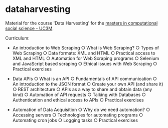 # dataharvesting
Material for the course 'Data Harvesting' for the [masters in computational social science - UC3M](https://www.uc3m.es/master/computational-social-science#home).

Curriculum:

- An introduction to Web Scraping
  ○ What is Web Scraping?
  ○ Types of Web Scraping
  ○ Data formats: XML and HTML
  ○ Practical access to XML and HTML
  ○ Automation for Web Scraping programs
  ○ Selenium and JavaScript based scraping
  ○ Ethical issues with Web Scraping
  ○ Practical exercises
  
- Data APIs
  ○ What is an API
  ○ Fundamentals of API communication
  ○ An introduction to the JSON format
  ○ Create your own API (and share it)
  ○ REST architecture
  ○ APIs as a way to share and obtain data (any kind)
  ○ Automation of API requests
  ○ Talking with Databases
  ○ Authentication and ethical access to APIs
  ○ Practical exercises
  
- Automation of Data Acquisition
  ○ Why do we need automation?
  ○ Accessing servers
  ○ Technologies for automating programs
  ○ Automating cron jobs
  ○ Logging tasks
  ○ Practical exercises
